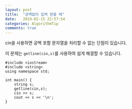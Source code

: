 ```yaml
---
layout: post
title:  "공백없이 입력 받을 때"
date:   2019-02-15 22:57:54
categories: AlgorithmTip
comments: true
---
```


cin을 사용하면 공백 포함 문자열을 처리할 수 없는 단점이 있습니다.  

이 문제는 `getline(cin,s)`를 사용하여 쉽게 해결할 수 있습니다.  

~~~
#include <iostream>
#include <string>
using namespace std;

int main() {
	string s;
	getline(cin,s);
	cin >> s;
	cout << s << '\n';
}
~~~
